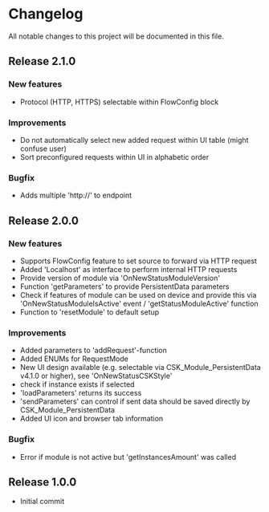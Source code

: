 # Changelog
All notable changes to this project will be documented in this file.

## Release 2.1.0

### New features
- Protocol (HTTP, HTTPS) selectable within FlowConfig block

### Improvements
- Do not automatically select new added request within UI table (might confuse user)
- Sort preconfigured requests within UI in alphabetic order

### Bugfix
- Adds multiple 'http://' to endpoint

## Release 2.0.0

### New features
- Supports FlowConfig feature to set source to forward via HTTP request
- Added 'Localhost' as interface to perform internal HTTP requests
- Provide version of module via 'OnNewStatusModuleVersion'
- Function 'getParameters' to provide PersistentData parameters
- Check if features of module can be used on device and provide this via 'OnNewStatusModuleIsActive' event / 'getStatusModuleActive' function
- Function to 'resetModule' to default setup

### Improvements
- Added parameters to 'addRequest'-function
- Added ENUMs for RequestMode
- New UI design available (e.g. selectable via CSK_Module_PersistentData v4.1.0 or higher), see 'OnNewStatusCSKStyle'
- check if instance exists if selected
- 'loadParameters' returns its success
- 'sendParameters' can control if sent data should be saved directly by CSK_Module_PersistentData
- Added UI icon and browser tab information

### Bugfix
- Error if module is not active but 'getInstancesAmount' was called

## Release 1.0.0
- Initial commit